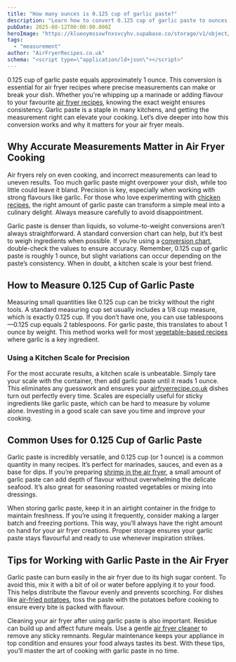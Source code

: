 ```yaml
---
title: "How many ounces is 0.125 cup of garlic paste?"
description: "Learn how to convert 0.125 cup of garlic paste to ounces for perfect air fryer recipes. Get accurate measurements in seconds!"
pubDate: 2025-08-12T00:00:00.000Z
heroImage: "https://klueoymssxwfnxsvcyhv.supabase.co/storage/v1/object/public/md/how-many-ounces-is-0-125-cup-of-garlic-paste-b22abbed.webp"
tags:
  - "measurement"
author: "AirFryerRecipes.co.uk"
schema: "<script type=\"application/ld+json\"></script>"
---
```


<p>0.125 cup of garlic paste equals approximately 1 ounce. This conversion is essential for air fryer recipes where precise measurements can make or break your dish. Whether you're whipping up a marinade or adding flavour to your favourite <a href=https://www.airfryerrecipe.co.uk/recipes>air fryer recipes</a>, knowing the exact weight ensures consistency. Garlic paste is a staple in many kitchens, and getting the measurement right can elevate your cooking. Let’s dive deeper into how this conversion works and why it matters for your air fryer meals.</p>

<h2>Why Accurate Measurements Matter in Air Fryer Cooking</h2>
<p>Air fryers rely on even cooking, and incorrect measurements can lead to uneven results. Too much garlic paste might overpower your dish, while too little could leave it bland. Precision is key, especially when working with strong flavours like garlic. For those who love experimenting with <a href=https://www.airfryerrecipe.co.uk/recipe-category/chicken>chicken recipes</a>, the right amount of garlic paste can transform a simple meal into a culinary delight. Always measure carefully to avoid disappointment.</p>

<p>Garlic paste is denser than liquids, so volume-to-weight conversions aren’t always straightforward. A standard conversion chart can help, but it’s best to weigh ingredients when possible. If you’re using a <a href=https://www.airfryerrecipe.co.uk/air-fryer-conversion-chart>conversion chart</a>, double-check the values to ensure accuracy. Remember, 0.125 cup of garlic paste is roughly 1 ounce, but slight variations can occur depending on the paste’s consistency. When in doubt, a kitchen scale is your best friend.</p>

<h2>How to Measure 0.125 Cup of Garlic Paste</h2>
<p>Measuring small quantities like 0.125 cup can be tricky without the right tools. A standard measuring cup set usually includes a 1/8 cup measure, which is exactly 0.125 cup. If you don’t have one, you can use tablespoons—0.125 cup equals 2 tablespoons. For garlic paste, this translates to about 1 ounce by weight. This method works well for most <a href=https://www.airfryerrecipe.co.uk/recipe-category/vegetables>vegetable-based recipes</a> where garlic is a key ingredient.</p>

<h3>Using a Kitchen Scale for Precision</h3>
<p>For the most accurate results, a kitchen scale is unbeatable. Simply tare your scale with the container, then add garlic paste until it reads 1 ounce. This eliminates any guesswork and ensures your <a href=https://www.airfryerrecipe.co.uk/>airfryerrecipe.co.uk</a> dishes turn out perfectly every time. Scales are especially useful for sticky ingredients like garlic paste, which can be hard to measure by volume alone. Investing in a good scale can save you time and improve your cooking.</p>

<h2>Common Uses for 0.125 Cup of Garlic Paste</h2>
<p>Garlic paste is incredibly versatile, and 0.125 cup (or 1 ounce) is a common quantity in many recipes. It’s perfect for marinades, sauces, and even as a base for dips. If you’re preparing <a href=https://www.airfryerrecipe.co.uk/recipe-category/shrimp>shrimp in the air fryer</a>, a small amount of garlic paste can add depth of flavour without overwhelming the delicate seafood. It’s also great for seasoning roasted vegetables or mixing into dressings.</p>

<p>When storing garlic paste, keep it in an airtight container in the fridge to maintain freshness. If you’re using it frequently, consider making a larger batch and freezing portions. This way, you’ll always have the right amount on hand for your air fryer creations. Proper storage ensures your garlic paste stays flavourful and ready to use whenever inspiration strikes.</p>

<h2>Tips for Working with Garlic Paste in the Air Fryer</h2>
<p>Garlic paste can burn easily in the air fryer due to its high sugar content. To avoid this, mix it with a bit of oil or water before applying it to your food. This helps distribute the flavour evenly and prevents scorching. For dishes like <a href=https://www.airfryerrecipe.co.uk/recipe-category/potatoes>air-fried potatoes</a>, toss the paste with the potatoes before cooking to ensure every bite is packed with flavour.</p>

<p>Cleaning your air fryer after using garlic paste is also important. Residue can build up and affect future meals. Use a gentle <a href=https://www.airfryerrecipe.co.uk/air-fryer-cleaner>air fryer cleaner</a> to remove any sticky remnants. Regular maintenance keeps your appliance in top condition and ensures your food always tastes its best. With these tips, you’ll master the art of cooking with garlic paste in no time.</p>